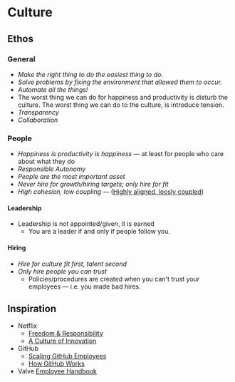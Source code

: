 Culture
=======

Ethos
-----

### General

* *Make the right thing to do the easiest thing to do.*
* *Solve problems by fixing the environment that allowed them to occur.*
* *Automate all the things!*
* The worst thing we can do for happiness and productivity is disturb the culture. 
  The worst thing we can do to the culture, is introduce tension.
* *Transparency*
* *Collaboration*

### People

* *Happiness is productivity is happiness* — at least for people who care about what they do
* *Responsible Autonomy*
* *People are the most important asset*
* *Never hire for growth/hiring targets; only hire for fit*
* *High cohesion, low coupling* — ([Highly aligned, loosly coupled](http://www.youtube.com/watch?v=o3e1lnixKBM#t=136s))

#### Leadership

* Leadership is not appointed/given, it is earned
  * You are a leader if and only if people follow you.

#### Hiring

* *Hire for culture fit first, talent second*
* *Only hire people you can trust*
  * Policies/procedures are created when you can't trust your employees — i.e. you made bad hires.

Inspiration
-----------

* Netflix
  * [Freedom & Responsibility](http://www.slideshare.net/reed2001/culture-1798664)
  * [A Culture of Innovation](http://www.youtube.com/watch?v=o3e1lnixKBM)
* GitHub
  * [Scaling GitHub Employees](http://zachholman.com/posts/how-github-works/)
  * [How GitHub Works](http://zachholman.com/posts/how-github-works/)
* Valve [Employee Handbook](http://assets.sbnation.com/assets/1074301/Valve_Handbook_LowRes.pdf)

